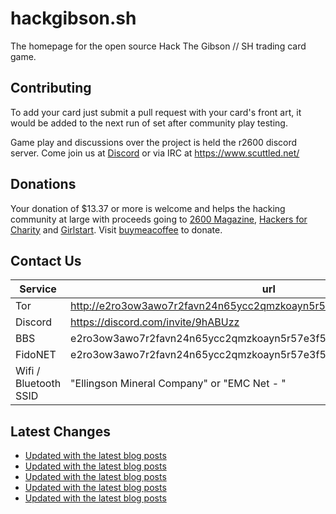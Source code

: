 # hackgibson.sh
The homepage for the open source Hack The Gibson // SH trading card game.


## Contributing

To add your card just submit a pull request with your card's front art, it would be added to the next run of set after community play testing.

Game play and discussions over the project is held the r2600 discord server. Come join us at [Discord](https://discord.com/invite/9hABUzz) or via IRC at https://www.scuttled.net/


## Donations

Your donation of $13.37 or more is welcome and helps the hacking community at large with proceeds going to [2600 Magazine](https://2600.com/), [Hackers for Charity](https://hackersforcharity.org) and [Girlstart](https://girlstart.org).  Visit [buymeacoffee](https://www.buymeacoffee.com/hackgibson.sh) to donate.


## Contact Us

Service | url
-|-
Tor | http://e2ro3ow3awo7r2favn24n65ycc2qmzkoayn5r57e3f56nvjwdcgg32ad.onion
Discord | https://discord.com/invite/9hABUzz
BBS | e2ro3ow3awo7r2favn24n65ycc2qmzkoayn5r57e3f56nvjwdcgg32ad.onion:23
FidoNET | e2ro3ow3awo7r2favn24n65ycc2qmzkoayn5r57e3f56nvjwdcgg32ad.onion:24554
Wifi / Bluetooth SSID | "Ellingson Mineral Company" or "EMC Net - <fidonet address>"

## Latest Changes
<!-- BLOG-POST-LIST:START -->
- [Updated with the latest blog posts](https://github.com/DFW2600/hackgibson.sh/commit/b71fe580bf4a63df36c78ec74e2560a98574545a)
- [Updated with the latest blog posts](https://github.com/DFW2600/hackgibson.sh/commit/28bc8e0057b55c9a1af2066f8ec659f93b0f03b1)
- [Updated with the latest blog posts](https://github.com/DFW2600/hackgibson.sh/commit/b80261ac7a9298c763710cf99062bad8b82d6d41)
- [Updated with the latest blog posts](https://github.com/DFW2600/hackgibson.sh/commit/fbb863f32164a86f0cb8268c1669ee34b9bc2266)
- [Updated with the latest blog posts](https://github.com/DFW2600/hackgibson.sh/commit/ce56688eb307fc7eb8d699f1211c3b1909f5f2d0)
<!-- BLOG-POST-LIST:END -->
